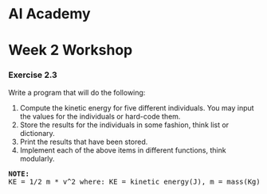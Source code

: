 # AI Academy
# Week 2 Workshop

### Exercise 2.3
Write a program that will do the following:

<ol>
<li>Compute the kinetic energy for five different individuals.
You may input the values for the individuals or hard-code them.</li>
<li>Store the results for the individuals in some fashion, think list or dictionary.</li>
<li>Print the results that have been stored.</li>
<li>Implement each of the above items in different functions, think modularly.</li>
</ol>

<pre>
<strong>NOTE:</strong>
KE = 1/2 m * v^2 where: KE = kinetic energy(J), m = mass(Kg), v = velocity(m/s)
</pre>